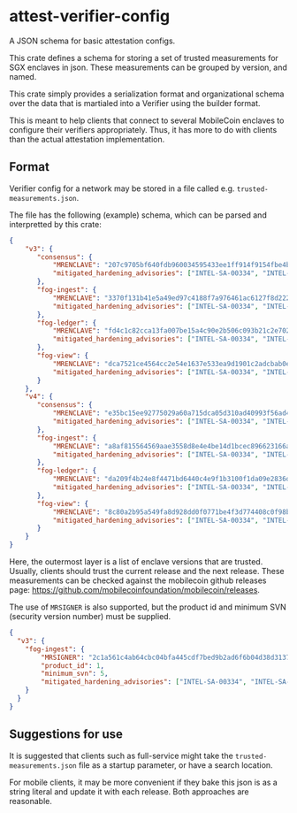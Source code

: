 attest-verifier-config
======================

A JSON schema for basic attestation configs.

This crate defines a schema for storing a set of trusted measurements for SGX
enclaves in json. These measurements can be grouped by version, and named.

This crate simply provides a serialization format and organizational schema over
the data that is martialed into a Verifier using the builder format.

This is meant to help clients that connect to several MobileCoin enclaves to configure their verifiers
appropriately. Thus, it has more to do with clients than the actual attestation implementation.

Format
------

Verifier config for a network may be stored in a file called e.g. `trusted-measurements.json`.

The file has the following (example) schema, which can be parsed and interpretted by this crate:

```json
{
    "v3": {
       "consensus": {
           "MRENCLAVE": "207c9705bf640fdb960034595433ee1ff914f9154fbe4bc7fc8a97e912961e5c",
           "mitigated_hardening_advisories": ["INTEL-SA-00334", "INTEL-SA-00615"]
       },
       "fog-ingest": {
           "MRENCLAVE": "3370f131b41e5a49ed97c4188f7a976461ac6127f8d222a37929ac46b46d560e",
           "mitigated_hardening_advisories": ["INTEL-SA-00334", "INTEL-SA-00615"]
       },
       "fog-ledger": {
           "MRENCLAVE": "fd4c1c82cca13fa007be15a4c90e2b506c093b21c2e7021a055cbb34aa232f3f",
           "mitigated_hardening_advisories": ["INTEL-SA-00334", "INTEL-SA-00615"],
       },
       "fog-view": {
           "MRENCLAVE": "dca7521ce4564cc2e54e1637e533ea9d1901c2adcbab0e7a41055e719fb0ff9d",
           "mitigated_hardening_advisories": ["INTEL-SA-00334", "INTEL-SA-00615"],
       }
    },
    "v4": {
       "consensus": {
           "MRENCLAVE": "e35bc15ee92775029a60a715dca05d310ad40993f56ad43bca7e649ccc9021b5",
           "mitigated_hardening_advisories": ["INTEL-SA-00334", "INTEL-SA-00615", "INTEL-SA-00657"]
       },
       "fog-ingest": {
           "MRENCLAVE": "a8af815564569aae3558d8e4e4be14d1bcec896623166a10494b4eaea3e1c48c",
           "mitigated_hardening_advisories": ["INTEL-SA-00334", "INTEL-SA-00615", "INTEL-SA-00657"]
       },
       "fog-ledger": {
           "MRENCLAVE": "da209f4b24e8f4471bd6440c4e9f1b3100f1da09e2836d236e285b274901ed3b",
           "mitigated_hardening_advisories": ["INTEL-SA-00334", "INTEL-SA-00615", "INTEL-SA-00657"]
       },
       "fog-view": {
           "MRENCLAVE": "8c80a2b95a549fa8d928dd0f0771be4f3d774408c0f98bf670b1a2c390706bf3",
           "mitigated_hardening_advisories": ["INTEL-SA-00334", "INTEL-SA-00615", "INTEL-SA-00657"]
       }
    }
}
```

Here, the outermost layer is a list of enclave versions that are trusted. Usually, clients should trust
the current release and the next release. These measurements can be checked against the mobilecoin github
releases page: https://github.com/mobilecoinfoundation/mobilecoin/releases.

The use of `MRSIGNER` is also supported, but the product id and minimum SVN (security version number) must be supplied.

```json
{
  "v3": {
    "fog-ingest": {
        "MRSIGNER": "2c1a561c4ab64cbc04bfa445cdf7bed9b2ad6f6b04d38d3137f3622b29fdb30e",
        "product_id": 1,
        "minimum_svn": 5,
        "mitigated_hardening_advisories": ["INTEL-SA-00334", "INTEL-SA-00615"],
    }
  }
}
```

Suggestions for use
-------------------

It is suggested that clients such as full-service might take the `trusted-measurements.json` file as a startup parameter,
or have a search location.

For mobile clients, it may be more convenient if they bake this json is as a string literal and update it with each
release. Both approaches are reasonable.
